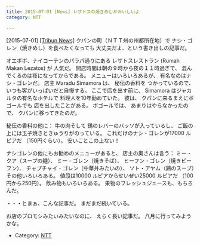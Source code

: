 ```yaml
---
title: 2015-07-01 [News] レザトスの焼きめしがおいしいよ 
category: NTT

---
```


[2015-07-01] [[Tribun News]](http://www.tribunnews.com/travel/2015/07/01/lezatnya-nasi-goreng-lezatos-kupang-jenderal-polisi-ini-pun-ikut-ketagihan
)  クパンの町（ＮＴＴ州の州都所在地）で
ナシ・ゴレン（焼きめし）を食べたくなっても
大丈夫だよ、という書き出しの記事だ。

 オエボボ、ナイコーテンのパラパ通りにある
レザトスレストラン (Rumah Makan Lezatos) が
人気だ。
開店時間は朝の９時から夜の１１時過ぎで、
混んでくるのは夜になってからである。
メニューはいろいろあるが、
有名なのはナシ・ゴレンだ。
店主 Maradu Simamora は、
秘伝の香料を
つかっているので、
いつも客がいっぱいだと自慢する。
ここで店を出す前に、
Simamora はジャカルタの有名なホテルで
料理人を10年勤めていた。
彼は、
クパンに来るまえにボゴールでも
店を出したことがある。
ボゴールでは、
あまりはやらなかったので、
クパンに移ってきたのだ。

 秘伝の香料の他に：
牛の肉そして
鷄のレバーのバッソが入っているし、
ご飯の上には玉子焼きときゅうりがのっている。
これだけのナシ・ゴレンが17000 ルピアだ
（150円くらい）。
安いことこの上ない！

 ナシゴレンの他にもお勧めのメニューがあると、
店主の奥さんは言う：
ミー・クア（スープの麺）、
ミー・ゴレン（焼きそば）、
ヒーフン・ゴレン（焼きビーフン）、
チャプチャイ・ゴレン（中華丼みたいの）、
ソト・アヤム（鷄のスープ）その他いろいろある。
値段は10000 ルピアからせいぜい25000 ルピアだ
（100円から250円）。
飲み物もいろいろある。
果物のフレッシュジュースも、もちろんだ。

 ・・・とまぁ、こんな記事だ。
まだまだ続いている。

 お店のプロモシみたいみたいなのに、
えらく長い記事だ。
八月に行ってみようかな。

- Category: [NTT](https://merapano.github.io/categories.html#NTT)

